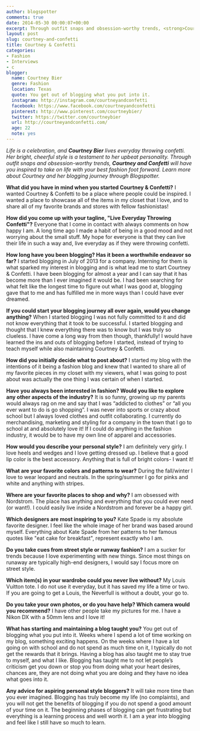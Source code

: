 ```yaml
---
author: blogspotter
comments: true
date: 2014-05-30 00:00:07+00:00
excerpt: Through outfit snaps and obsession-worthy trends, <strong>Courtney and Confetti</strong> will have you inspired to take on life with your best fashion foot forward.
layout: post
slug: courtney-and-confetti
title: Courtney & Confetti
categories:
- Fashion
- Interviews
- c
blogger:
  name: Courtney Bier
  genre: Fashion
  location: Texas
  quote: You get out of blogging what you put into it.
  instagram: http://instagram.com/courtneyandconfetti
  facebook: https://www.facebook.com/courtneyandconfetti
  pinterest: http://www.pinterest.com/courtneybier/
  twitter: https://twitter.com/courtneybier
  url: http://courtneyandconfetti.com/
  age: 22
  note: yes
---
```


_Life is a celebration, and **Courtney Bier** lives everyday throwing confetti. Her bright, cheerful style is a testament to her upbeat personality. Through outfit snaps and obsession-worthy trends, **Courtney and Confetti** will have you inspired to take on life with your best fashion foot forward. Learn more about Courtney and her blogging journey through Blogspotter._

**What did you have in mind when you started Courtney & Confetti?** I wanted Courtney & Confetti to be a place where people could be inspired. I wanted a place to showcase all of the items in my closet that I love, and to share all of my favorite brands and stores with fellow fashionistas!

**How did you come up with your tagline, "Live Everyday Throwing Confetti"?** Everyone that I come in contact with always comments on how happy I am. A long time ago I made a habit of being in a good mood and not worrying about the small stuff. My hope for everyone is that they can live their life in such a way and, live everyday as if they were throwing confetti.

**How long have you been blogging? Has it been a worthwhile endeavor so far?** I started blogging in July of 2013 for a company. Interning for them is what sparked my interest in blogging and is what lead me to start Courtney & Confetti. I have been blogging for almost a year and I can say that it has become more than I ever imagined it would be. I had been searching for what felt like the longest time to figure out what I was good at, blogging gave that to me and has fulfilled me in more ways than I could have ever dreamed.

**If you could start your blogging journey all over again, would you change anything?** When I started blogging I was not fully committed to it and did not know everything that it took to be successful. I started blogging and thought that I knew everything there was to know but I was truly so clueless. I have come a long way from then though, thankfully! I would have learned the ins and outs of blogging before I started, instead of trying to teach myself while also maintaining Courtney & Confetti.

**How did you initially decide what to post about?** I started my blog with the intentions of it being a fashion blog and knew that I wanted to share all of my favorite pieces in my closet with my viewers, what I was going to post about was actually the one thing I was certain of when I started.

**Have you always been interested in fashion? Would you like to explore any other aspects of the industry?** It is so funny, growing up my parents would always rag on me and say that I was “addicted to clothes” or “all you ever want to do is go shopping”. I was never into sports or crazy about school but I always loved clothes and outfit collaborating. I currently do merchandising, marketing and styling for a company in the town that I go to school at and absolutely love it! If I could do anything in the fashion industry, it would be to have my own line of apparel and accessories.

**How would you describe your personal style?** I am definitely very girly. I love heels and wedges and I love getting dressed up. I believe that a good lip color is the best accessory. Anything that is full of bright colors- I want it!

**What are your favorite colors and patterns to wear?** During the fall/winter I love to wear leopard and neutrals. In the spring/summer I go for pinks and white and anything with stripes.

**Where are your favorite places to shop and why?** I am obsessed with Nordstrom. The place has anything and everything that you could ever need (or want!). I could easily live inside a Nordstrom and forever be a happy girl.

**Which designers are most inspiring to you?** Kate Spade is my absolute favorite designer. I feel like the whole image of her brand was based around myself. Everything about Kate Spade from her patterns to her famous quotes like "eat cake for breakfast", represent exactly who I am.

**Do you take cues from street style or runway fashion?** I am a sucker for trends because I love experimenting with new things. Since most things on runaway are typically high-end designers, I would say I focus more on street style.

**Which item(s) in your wardrobe could you never live without?** My Louis Vuitton tote. I do not use it everyday, but it has saved my life a time or two. If you are going to get a Louis, the Neverfull is without a doubt, your go to.

**Do you take your own photos, or do you have help? Which camera would you recommend?** I have other people take my pictures for me. I have a Nikon DX with a 50mm lens and I love it!

**What has starting and maintaining a blog taught you?** You get out of blogging what you put into it. Weeks where I spend a lot of time working on my blog, something exciting happens. On the weeks where I have a lot going on with school and do not spend as much time on it, I typically do not get the rewards that it brings. Having a blog has also taught me to stay true to myself, and what I like. Blogging has taught me to not let people’s criticism get you down or stop you from doing what your heart desires, chances are, they are not doing what you are doing and they have no idea what goes into it.

**Any advice for aspiring personal style bloggers?** It will take more time than you ever imagined. Blogging has truly become my life (no complaints), and you will not get the benefits of blogging if you do not spend a good amount of your time on it. The beginning phases of blogging can get frustrating but everything is a learning process and well worth it. I am a year into blogging and feel like I still have so much to learn.
